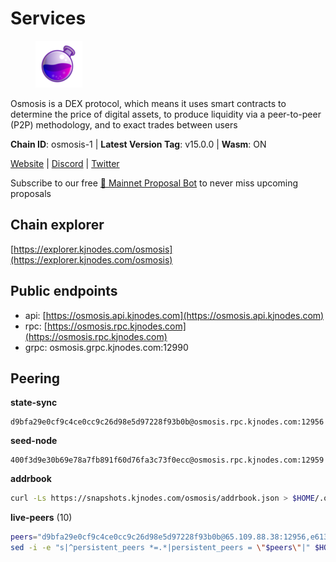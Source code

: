 # Services

<figure><img src="https://raw.githubusercontent.com/kj89/cosmos-images/main/logos/osmosis.png" alt=""><figcaption></figcaption></figure>

Osmosis is a DEX protocol, which means it uses smart contracts  to determine the price of digital assets, to produce liquidity  via a peer-to-peer (P2P) methodology, and to exact trades between users

**Chain ID**: osmosis-1 | **Latest Version Tag**: v15.0.0 | **Wasm**: ON

[Website](https://osmosis.zone) | [Discord](https://discord.gg/osmosis) | [Twitter](https://twitter.com/osmosiszone)



Subscribe to our free [🤖 Mainnet Proposal Bot](https://t.me/kjnodes_proposal_bot) to never miss upcoming proposals


## Chain explorer
[https://explorer.kjnodes.com/osmosis](https://explorer.kjnodes.com/osmosis)

## Public endpoints

* api: [https://osmosis.api.kjnodes.com](https://osmosis.api.kjnodes.com)
* rpc: [https://osmosis.rpc.kjnodes.com](https://osmosis.rpc.kjnodes.com)
* grpc: osmosis.grpc.kjnodes.com:12990

## Peering

**state-sync**

```text
d9bfa29e0cf9c4ce0cc9c26d98e5d97228f93b0b@osmosis.rpc.kjnodes.com:12956
```

**seed-node**

```text
400f3d9e30b69e78a7fb891f60d76fa3c73f0ecc@osmosis.rpc.kjnodes.com:12959
```

**addrbook**
```bash
curl -Ls https://snapshots.kjnodes.com/osmosis/addrbook.json > $HOME/.osmosisd/config/addrbook.json
```

**live-peers** (10)
```bash
peers="d9bfa29e0cf9c4ce0cc9c26d98e5d97228f93b0b@65.109.88.38:12956,e613079d9b1c1c688963215a975cc9b29722f4fb@65.108.238.103:12556,d0d4b88110767c503baa8a618cfd7e284482f8dc@37.120.245.11:26656,e1b058e5cfa2b836ddaa496b10911da62dcf182e@23.88.21.234:26656,253bc0e57f48cb4f70493e6109b756208e20e8fe@135.181.171.121:26656,406f64a8d601e34d7311fd61ec87b0c7028bd230@138.201.23.39:46656,a2024229e2eed1650ba3a3ea9db67fa318dc232e@142.132.199.3:26656,a50c8dcd0e83032b5e29d5c5beef6e54ddafb508@35.83.253.164:26656,4e38d3caa1554d7f46a2654fa9997554c13f61f2@95.216.96.61:26656,f3262b9f490720920b0002fadd500af1cef3e6a6@51.222.40.84:26656"
sed -i -e "s|^persistent_peers *=.*|persistent_peers = \"$peers\"|" $HOME/.osmosisd/config/config.toml
```
